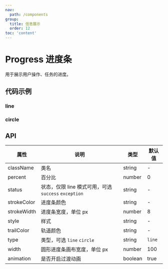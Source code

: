 ```yaml
---
nav:
  path: /components
group:
  title: 信息展示
  order: 12
toc: 'content'
---
```


# Progress 进度条

<!-- <code src="../../docs/components/compatibility.tsx" inline="true"></code> -->

用于展示用户操作、任务的进度。

## 代码示例

### line

<code src='../../demo/pages/ProgressLine/index'></code>

### circle

<!-- <code src='pages/ProgressCircle/index'></code> -->

## API

| 属性        | 说明                                                 | 类型    | 默认值 |
| ----------- | ---------------------------------------------------- | ------- | ------ |
| className   | 类名                                                 | string  | -      |
| percent     | 百分比                                               | number  | 0      |
| status      | 状态，仅限 line 模式可用，可选 `success` `exception` | string  | -      |
| strokeColor | 进度条颜色                                           | string  | -      |
| strokeWidth | 进度条宽度，单位 px                                  | number  | 8      |
| style       | 样式                                                 | string  | -      |
| trailColor  | 轨道颜色                                             | string  | -      |
| type        | 类型，可选 `line` `circle`                           | string  | `line` |
| width       | 圆形进度条画布宽度，单位 px                          | number  | 100    |
| animation   | 是否开启过渡动画                                     | boolean | true   |
